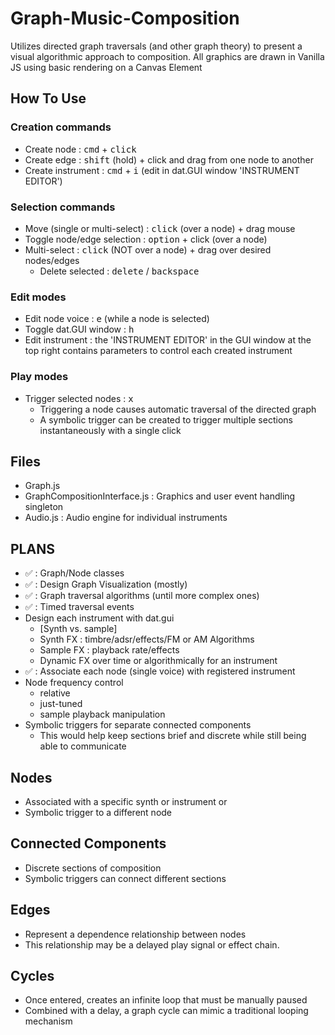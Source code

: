 # Graph-Music-Composition
Utilizes directed graph traversals (and other graph theory) to present a visual algorithmic approach to composition.
All graphics are drawn in Vanilla JS using basic rendering on a Canvas Element

## How To Use
### Creation commands
* Create node                : <kbd>cmd</kbd> + <kbd>click</kbd>
* Create edge                : <kbd>shift</kbd> (hold) + click and drag from one node to another
* Create instrument          : <kbd>cmd</kbd> + <kbd>i</kbd> (edit in dat.GUI window 'INSTRUMENT EDITOR')
### Selection commands
* Move (single or multi-select) : <kbd>click</kbd> (over a node) + drag mouse
* Toggle node/edge selection    : <kbd>option</kbd> + click (over a node)
* Multi-select                  : <kbd>click</kbd> (NOT over a node) + drag over desired nodes/edges
  - Delete selected             : <kbd>delete</kbd> / <kbd>backspace</kbd> 
### Edit modes
* Edit node voice       : <kbd>e</kbd> (while a node is selected)
* Toggle dat.GUI window : <kbd>h</kbd>
* Edit instrument       : the 'INSTRUMENT EDITOR' in the GUI window at the top right contains parameters to control each created instrument
### Play modes 
* Trigger selected nodes : <kbd>x</kbd>
  - Triggering a node causes automatic traversal of the directed graph
  - A symbolic trigger can be created to trigger multiple sections instantaneously with a single click

## Files
* Graph.js
* GraphCompositionInterface.js : Graphics and user event handling singleton
* Audio.js                     : Audio engine for individual instruments 

## PLANS
* ✅ : Graph/Node classes
* ✅ : Design Graph Visualization (mostly)
* ✅ : Graph traversal algorithms (until more complex ones)
* ✅ : Timed traversal events
* Design each instrument with dat.gui
    - [Synth vs. sample]
    - Synth FX : timbre/adsr/effects/FM or AM Algorithms
    - Sample FX : playback rate/effects
    - Dynamic FX over time or algorithmically for an instrument
* ✅ : Associate each node (single voice) with registered instrument
* Node frequency control 
  - relative
  - just-tuned
  - sample playback manipulation
* Symbolic triggers for separate connected components
    - This would help keep sections brief and discrete while still being able to communicate

## Nodes
* Associated with a specific synth or instrument
or
* Symbolic trigger to a different node
## Connected Components
* Discrete sections of composition
* Symbolic triggers can connect different sections
## Edges
* Represent a dependence relationship between nodes
* This relationship may be a delayed play signal or effect chain.
## Cycles
* Once entered, creates an infinite loop that must be manually paused
* Combined with a delay, a graph cycle can mimic a traditional looping mechanism


